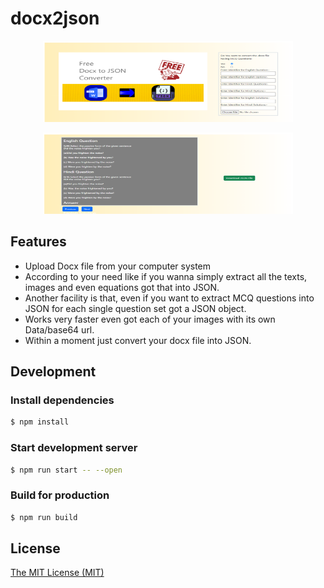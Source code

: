# docx2json


<p align="center">
  <a href="#">
    <img src="assets/docx2json_2.png" width="400" height="130" alt="Docx 2 JSON image 1">
  </a>
</p>

<p align="center">
  <a href="#">
    <img src="assets/docx2json_1.png" width="400" height="130" alt="Docx 2 JSON image 2">
  </a>
</p>




## Features

- Upload Docx file from your computer system
- According to your need like if you wanna simply extract all the texts, images and even equations got that into JSON.
- Another facility is that, even if you want to extract MCQ questions into JSON for each single question set got a JSON object.
- Works very faster even got each of your images with its own Data/base64 url.
- Within a moment just convert your docx file into JSON.





## Development

### Install dependencies

```sh
$ npm install
```

### Start development server

```sh
$ npm run start -- --open
```

### Build for production

```sh
$ npm run build
```

## License

[The MIT License (MIT)](https://github.com/Kunwar-Abhishek-Singh/docx2json/blob/main/LICENSE)
